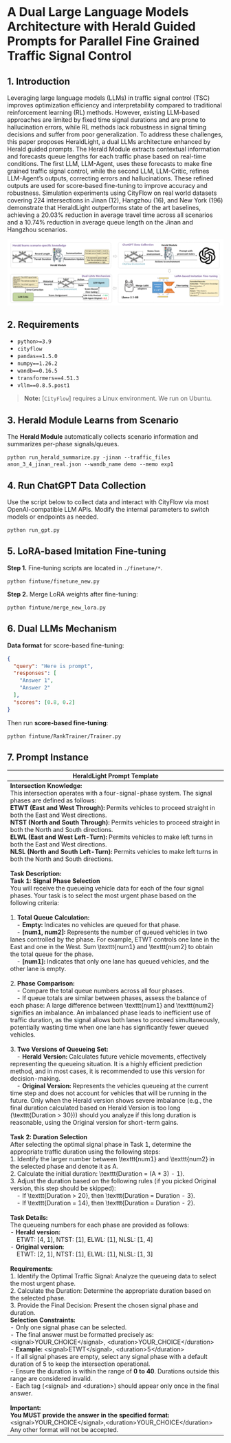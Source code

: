 # A Dual Large Language Models Architecture with Herald Guided Prompts for Parallel Fine Grained Traffic Signal Control

<a id="Introduction"></a>

## 1. Introduction

Leveraging large language models (LLMs) in traffic signal control (TSC) improves optimization efficiency and interpretability compared to traditional reinforcement learning (RL) methods. However, existing LLM-based approaches are limited by fixed time signal durations and are prone to hallucination errors, while RL methods lack robustness in signal timing decisions and suffer from poor generalization. To address these challenges, this paper proposes HeraldLight, a dual LLMs architecture enhanced by Herald guided prompts. The Herald Module extracts contextual information and forecasts queue lengths for each traffic phase based on real-time conditions. The first LLM, LLM-Agent, uses these forecasts to make fine grained traffic signal control, while the second LLM, LLM-Critic, refines LLM-Agent’s outputs, correcting errors and hallucinations. These refined outputs are used for score-based fine-tuning to improve accuracy and robustness. Simulation experiments using CityFlow on real world datasets covering 224 intersections in Jinan (12), Hangzhou (16), and New York (196) demonstrate that HeraldLight outperforms state of the art baselines, achieving a 20.03% reduction in average travel time across all scenarios and a 10.74% reduction in average queue length on the Jinan and Hangzhou scenarios.

![HeraldLight](./docs/overview.png)

<a id="requirements"></a>

## 2. Requirements

* `python>=3.9`
* `cityflow`
* `pandas==1.5.0`
* `numpy==1.26.2`
* `wandb==0.16.5`
* `transformers==4.51.3`
* `vllm==0.8.5.post1`

> **Note:** [`CityFlow`] requires a Linux environment. We run on Ubuntu.

<a id="Usage"></a>

## 3. Herald Module Learns from Scenario

The **Herald Module** automatically collects scenario information and summarizes per-phase signals/queues.

```shell
python run_herald_summarize.py -jinan --traffic_files anon_3_4_jinan_real.json --wandb_name demo --memo exp1
```

<a id="Training"></a>

## 4. Run ChatGPT Data Collection

Use the script below to collect data and interact with CityFlow via most OpenAI-compatible LLM APIs.
Modify the internal parameters to switch models or endpoints as needed.

```shell
python run_gpt.py
```

## 5. LoRA-based Imitation Fine-tuning

**Step 1.** Fine-tuning scripts are located in `./finetune/*`.

```shell
python fintune/finetune_new.py
```

**Step 2.** Merge LoRA weights after fine-tuning:

```shell
python fintune/merge_new_lora.py
```

## 6. Dual LLMs Mechanism

**Data format** for score-based fine-tuning:

```json
{
  "query": "Here is prompt",
  "responses": [
    "Answer 1",
    "Answer 2"
  ],
  "scores": [0.8, 0.2]
}
```

Then run **score-based fine-tuning**:

```shell
python fintune/RankTrainer/Trainer.py
```


## 7. Prompt Instance

| HeraldLight Prompt Template|
|---|
|**Intersection Knowledge:**<br> This intersection operates with a four-signal-phase system. The signal phases are defined as follows:<br> **ETWT (East and West Through):** Permits vehicles to proceed straight in both the East and West directions.<br> **NTST (North and South Through):** Permits vehicles to proceed straight in both the North and South directions.<br> **ELWL (East and West Left-Turn):** Permits vehicles to make left turns in both the East and West directions.<br> **NLSL (North and South Left-Turn):** Permits vehicles to make left turns in both the North and South directions.<br><br> **Task Description:**<br> **Task 1: Signal Phase Selection**<br> You will receive the queueing vehicle data for each of the four signal phases. Your task is to select the most urgent phase based on the following criteria:<br><br> 1. **Total Queue Calculation:**<br> &nbsp;&nbsp;&nbsp;&nbsp;- **Empty:** Indicates no vehicles are queued for that phase.<br> &nbsp;&nbsp;&nbsp;&nbsp;- **[num1, num2]:** Represents the number of queued vehicles in two lanes controlled by the phase. For example, ETWT controls one lane in the East and one in the West. Sum \texttt{num1} and \texttt{num2} to obtain the total queue for the phase.<br> &nbsp;&nbsp;&nbsp;&nbsp;- **[num1]:** Indicates that only one lane has queued vehicles, and the other lane is empty.<br><br> 2. **Phase Comparison:**<br> &nbsp;&nbsp;&nbsp;&nbsp;- Compare the total queue numbers across all four phases.<br> &nbsp;&nbsp;&nbsp;&nbsp;- If queue totals are similar between phases, assess the balance of each phase: A large difference between \texttt{num1} and \texttt{num2} signifies an imbalance. An imbalanced phase leads to inefficient use of traffic duration, as the signal allows both lanes to proceed simultaneously, potentially wasting time when one lane has significantly fewer queued vehicles.<br><br> 3. **Two Versions of Queueing Set:**<br> &nbsp;&nbsp;&nbsp;&nbsp;- **Herald Version:** Calculates future vehicle movements, effectively representing the queueing situation. It is a highly efficient prediction method, and in most cases, it is recommended to use this version for decision-making.<br> &nbsp;&nbsp;&nbsp;&nbsp;- **Original Version:** Represents the vehicles queueing at the current time step and does not account for vehicles that will be running in the future. Only when the Herald version shows severe imbalance (e.g., the final duration calculated based on Herald Version is too long (\texttt{Duration > 30})) should you analyze if this long duration is reasonable, using the Original version for short-term gains.<br><br> **Task 2: Duration Selection**<br> After selecting the optimal signal phase in Task 1, determine the appropriate traffic duration using the following steps:<br> 1. Identify the larger number between \texttt{num1} and \texttt{num2} in the selected phase and denote it as A.<br> 2. Calculate the initial duration: \texttt{Duration = (A * 3) - 1}.<br> 3. Adjust the duration based on the following rules (if you picked Original version, this step should be skipped):<br> &nbsp;&nbsp;&nbsp;&nbsp;- If \texttt{Duration > 20}, then \texttt{Duration = Duration - 3}.<br> &nbsp;&nbsp;&nbsp;&nbsp;- If \texttt{Duration = 14}, then \texttt{Duration = Duration - 2}.<br><br> **Task Details:**<br> The queueing numbers for each phase are provided as follows:<br> - **Herald version:**<br> &nbsp;&nbsp;&nbsp;&nbsp;ETWT: [4, 1], NTST: [1], ELWL: [1], NLSL: [1, 4]<br> - **Original version:**<br> &nbsp;&nbsp;&nbsp;&nbsp;ETWT: [2, 1], NTST: [1], ELWL: [1], NLSL: [1, 3]<br><br> **Requirements:**<br> 1. Identify the Optimal Traffic Signal: Analyze the queueing data to select the most urgent phase.<br> 2. Calculate the Duration: Determine the appropriate duration based on the selected phase.<br> 3. Provide the Final Decision: Present the chosen signal phase and duration.<br> **Selection Constraints:**<br> - Only one signal phase can be selected.<br> - The final answer must be formatted precisely as: &lt;signal&gt;YOUR_CHOICE&lt;/signal&gt;, &lt;duration&gt;YOUR_CHOICE&lt;/duration&gt;<br> - **Example:** &lt;signal&gt;ETWT&lt;/signal&gt;, &lt;duration&gt;5&lt;/duration&gt;<br> - If all signal phases are empty, select any signal phase with a default duration of 5 to keep the intersection operational.<br> - Ensure the duration is within the range of **0 to 40**. Durations outside this range are considered invalid.<br> - Each tag (&lt;signal&gt; and &lt;duration&gt;) should appear only once in the final answer.<br><br> **Important:**<br> **You MUST provide the answer in the specified format:**<br> &lt;signal&gt;YOUR_CHOICE&lt;/signal&gt;,&lt;duration&gt;YOUR_CHOICE&lt;/duration&gt;<br> Any other format will not be accepted. |
